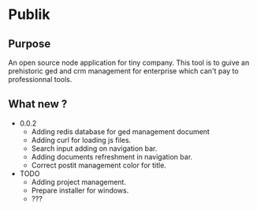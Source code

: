 # Publik

## Purpose

An open source node application for tiny company. This tool is to guive an prehistoric ged and crm management for enterprise which can't pay to professionnal tools.

## What new ?

* 0.0.2 
	* Adding redis database for ged management document
	* Adding curl for loading js files.
	* Search input adding on navigation bar.
	* Adding documents refreshment in navigation bar.
	* Correct postit management color for title.
* TODO
	* Adding project management.
	* Prepare installer for windows.
	* ???